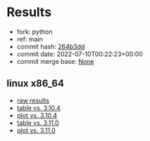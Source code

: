 # Results

- fork: python
- ref: main
- commit hash: [264b3dd](https://github.com/python/cpython/commit/264b3dd)
- commit date: 2022-07-10T00:22:23+00:00
- commit merge base: [None](https://github.com/python/cpython/commit/None)

## linux x86_64

- [raw results](bm-20220710-linux-x86_64-python-main-3.12.0a1%2B-264b3dd.json)
- [table vs. 3.10.4](bm-20220710-linux-x86_64-python-main-3.12.0a1%2B-264b3dd-vs-3.10.4.md)
- [plot vs. 3.10.4](bm-20220710-linux-x86_64-python-main-3.12.0a1%2B-264b3dd-vs-3.10.4.png)
- [table vs. 3.11.0](bm-20220710-linux-x86_64-python-main-3.12.0a1%2B-264b3dd-vs-3.11.0.md)
- [plot vs. 3.11.0](bm-20220710-linux-x86_64-python-main-3.12.0a1%2B-264b3dd-vs-3.11.0.png)

